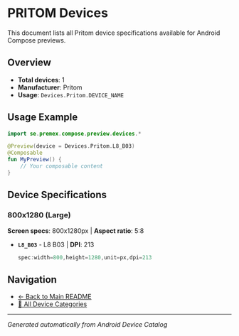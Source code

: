 # PRITOM Devices

This document lists all Pritom device specifications available for Android Compose previews.

## Overview

- **Total devices**: 1
- **Manufacturer**: Pritom
- **Usage**: `Devices.Pritom.DEVICE_NAME`

## Usage Example

```kotlin
import se.premex.compose.preview.devices.*

@Preview(device = Devices.Pritom.L8_B03)
@Composable
fun MyPreview() {
    // Your composable content
}
```

## Device Specifications

### 800x1280 (Large)

**Screen specs**: 800x1280px | **Aspect ratio**: 5:8

- **`L8_B03`** - L8 B03 | **DPI**: 213
  ```kotlin
  spec:width=800,height=1280,unit=px,dpi=213
  ```

## Navigation

- [← Back to Main README](../../README.md)
- [📱 All Device Categories](../README.md)

---
*Generated automatically from Android Device Catalog*
